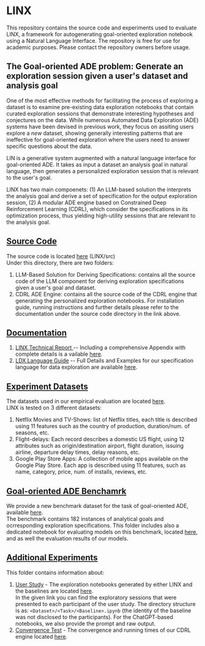 # LINX
This repository contains the source code and experiments used to evaluate LINX, a framework for autogenerating goal-oriented exploration notebook using a Natural Language Interface. 
The repository is free for use for academic purposes. Please contact the repository owners before usage.

## The Goal-oriented ADE problem: Generate an exploration session given a user's dataset and analysis goal
One of the most effective methods for facilitating the process of exploring a dataset is to examine pre-existing data exploration notebooks that contain curated exploration sessions that demonstrate interesting hypotheses and conjectures on the data. 
While numerous Automated Data Exploration (ADE) systems have been devised in previous work, they focus on assiting users explore a *new* dataset, showing generally interesting patterns that are ineffective for goal-oriented exploration where the users need to answer specific questions about the data. 

LIN is a generative system augmented with a natural language interface for goal-oriented ADE.
It takes as input a dataset an analysis goal in natural language, then generates a personalized exploration session that is relevant to the user's goal.

LINX has two main compoenets: (1) An LLM-based solution the interprets the analysis goal and derive a set of specification for the output exploration session, (2)  A modular ADE engine based on Constrained Deep Reinforcement Learning (CDRL), which consider the specifications in its optimization process, thus yielding high-utility sessions that are relevant to the analysis goal. 




## [Source Code](src)
The source code is located [here](src) (LINX/src) <br/>
Under this directory, there are two folders:
1. LLM-Based Solution for Deriving Specifications: contains all the source code of the LLM component for deriving exploration specifications given a user's goal and dataset.
2. CDRL ADE Engine: contains all the source code of the CDRL engine that generating the personalized exploration notebooks.
For installation guide, running instructions and further details please refer to the 
documentation under the source code directory in the link above.

## [Documentation](documentation)
1. [LINX Technical Report ](documentation/LINX_Full_Paper.pdf) -- Including a comprehensive Appendix with complete details is a vailable  [here](documentation/LINX_Full_Paper.pdf).
2. [LDX Language Guide](documentation/LDX_User_Guide.pdf)
 -- Full Details and Examples for our specification language for data exploration are available [here](documentation/LDX_User_Guide.pdf). <br/>

## [Experiment Datasets](datasets)
The datasets used in our empirical evaluation are located [here](datasets). <br/>
LINX is tested on 3 different datasets:
1. Netflix Movies and TV-Shows: list of Netflix titles, each title is described using 11 features such as the country of production, duration/num. of seasons, etc.
2. Flight-delays: Each record describes a domestic US flight, using 12 attributes such as origin/destination airport, flight duration, issuing airline, departure delay times, delay reasons, etc.
3. Google Play Store Apps: A collection of mobile apps available on the Google Play Store. Each app is described using 11 features, such as name, category, price, num. of installs, reviews, etc.

## [Goal-oriented ADE Benchamrk](nl2ldx_benchmark)
We provide a new benchmark dataset for the task of goal-oriented ADE, available [here](<nl2ldx_benchmark/NL2LDX-benchmark.json>).  <br/>
The benchmark contains 182 instances of analytical goals and ocrresponding exploration specifications. 
This folder includes also a dedicated notebook for evaluating models on this benchmark, located [here](<nl2ldx_benchmark/evaulation/evaluation_notebook.ipynb>), 
and as well the evaluation results of our models.

## [Additional Experiments](additional_experiments)
This folder contains information about:
1. [User Study](additional_experiments/user_study) - The exploration notebooks generated by either LINX and the baselines are located [here](additional_experiments/user_study). <br/>
In the given link you can find the exploratory sessions that were presented to each participant of the user study.
The directory structure is as: `<Dataset>/<Task>/<Baseline>.ipynb` (the identity of the baseline was not disclosed to the participants).
For the ChatGPT-based notebooks, we also provide the prompt and raw output. 
2. [Convergence Test](additional_experiments/convergence) - The convergence and running times of our CDRL engine located [here](additional_experiments/convergence).



